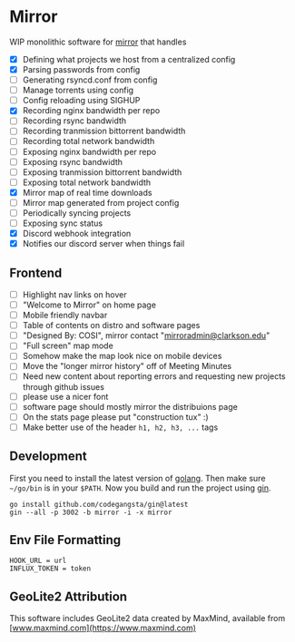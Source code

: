 # Mirror

WIP monolithic software for [mirror](https://mirror.clarkson.edu) that handles
- [x] Defining what projects we host from a centralized config
- [x] Parsing passwords from config
- [ ] Generating rsyncd.conf from config
- [ ] Manage torrents using config
- [ ] Config reloading using SIGHUP
- [x] Recording nginx bandwidth per repo
- [ ] Recording rsync bandwidth
- [ ] Recording tranmission bittorrent bandwidth
- [ ] Recording total network bandwidth
- [ ] Exposing nginx bandwidth per repo
- [ ] Exposing rsync bandwidth
- [ ] Exposing tranmission bittorrent bandwidth
- [ ] Exposing total network bandwidth
- [x] Mirror map of real time downloads
- [ ] Mirror map generated from project config
- [ ] Periodically syncing projects
- [ ] Exposing sync status
- [x] Discord webhook integration
- [x] Notifies our discord server when things fail

## Frontend

- [ ] Highlight nav links on hover
- [ ] "Welcome to Mirror" on home page
- [ ] Mobile friendly navbar
- [ ] Table of contents on distro and software pages
- [ ] "Designed By: COSI", mirror contact "mirroradmin@clarkson.edu"
- [ ] "Full screen" map mode
- [ ] Somehow make the map look nice on mobile devices
- [ ] Move the "longer mirror history" off of Meeting Minutes
- [ ] Need new content about reporting errors and requesting new projects through github issues
- [ ] please use a nicer font
- [ ] software page should mostly mirror the distribuions page
- [ ] On the stats page please put "construction tux" :)
- [ ] Make better use of the header `h1, h2, h3, ...` tags

## Development

First you need to install the latest version of [golang](https://golang.org/doc/install). Then make sure `~/go/bin` is in your `$PATH`. Now you build and run the project using [gin](https://github.com/codegangsta/gin).

```
go install github.com/codegangsta/gin@latest
gin --all -p 3002 -b mirror -i -x mirror
```

## Env File Formatting
```
HOOK_URL = url
INFLUX_TOKEN = token
```

## GeoLite2 Attribution

This software includes GeoLite2 data created by MaxMind, available from [www.maxmind.com](https://www.maxmind.com)
